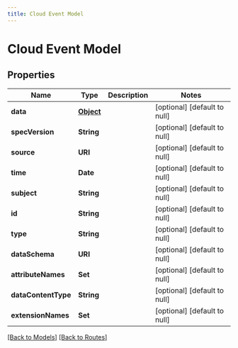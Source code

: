 ```yaml
---
title: Cloud Event Model
---
```


# Cloud Event Model
## Properties

| Name | Type | Description | Notes |
|------------ | ------------- | ------------- | -------------|
| **data** | [**Object**]() |  | [optional] [default to null] |
| **specVersion** | **String** |  | [optional] [default to null] |
| **source** | **URI** |  | [optional] [default to null] |
| **time** | **Date** |  | [optional] [default to null] |
| **subject** | **String** |  | [optional] [default to null] |
| **id** | **String** |  | [optional] [default to null] |
| **type** | **String** |  | [optional] [default to null] |
| **dataSchema** | **URI** |  | [optional] [default to null] |
| **attributeNames** | **Set** |  | [optional] [default to null] |
| **dataContentType** | **String** |  | [optional] [default to null] |
| **extensionNames** | **Set** |  | [optional] [default to null] |

[[Back to Models]](../overview#models) [[Back to Routes]](../overview#routes)

